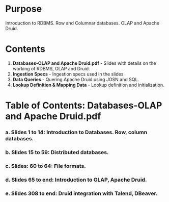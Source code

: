 # Purpose
Introduction to RDBMS. Row and Columnar databases. OLAP and Apache Druid.

# Contents
1. **Databases-OLAP and Apache Druid.pdf** - Slides with details on the working of RDBMS, OLAP and Druid.
2. **Ingestion Specs** - Ingestion specs used in the slides
3. **Data Queries** - Quering Apache Druid using JOSN and SQL.
4. **Lookup Definition & Mapping Data** - Lookup definition and initialization.

# Table of Contents: Databases-OLAP and Apache Druid.pdf
### a. Slides 1 to 14: Introduction to Databases. Row, column databases.
### b. Slides 15 to 59: Distributed databases.
### c. Slides: 60 to 64: **File formats.**
### d. Slides 65 to end: **Introduction to OLAP, Apache Druid.**
### e. Slides 308 to end: **Druid integration with Talend, DBeaver.**


